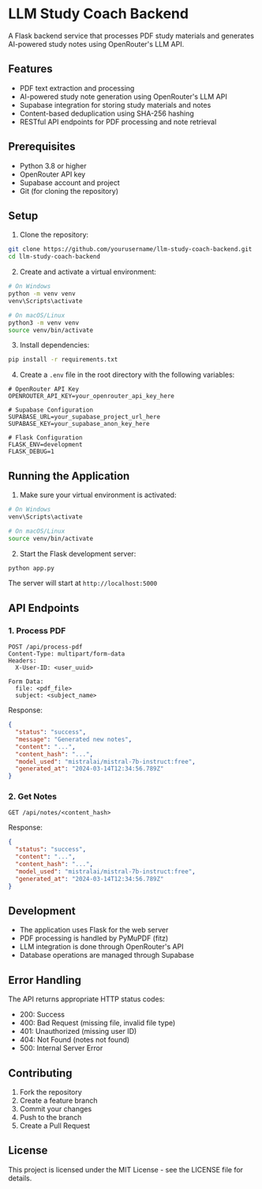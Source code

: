 # LLM Study Coach Backend

A Flask backend service that processes PDF study materials and generates AI-powered study notes using OpenRouter's LLM API.

## Features

- PDF text extraction and processing
- AI-powered study note generation using OpenRouter's LLM API
- Supabase integration for storing study materials and notes
- Content-based deduplication using SHA-256 hashing
- RESTful API endpoints for PDF processing and note retrieval

## Prerequisites

- Python 3.8 or higher
- OpenRouter API key
- Supabase account and project
- Git (for cloning the repository)

## Setup

1. Clone the repository:
```bash
git clone https://github.com/yourusername/llm-study-coach-backend.git
cd llm-study-coach-backend
```

2. Create and activate a virtual environment:
```bash
# On Windows
python -m venv venv
venv\Scripts\activate

# On macOS/Linux
python3 -m venv venv
source venv/bin/activate
```

3. Install dependencies:
```bash
pip install -r requirements.txt
```

4. Create a `.env` file in the root directory with the following variables:
```env
# OpenRouter API Key
OPENROUTER_API_KEY=your_openrouter_api_key_here

# Supabase Configuration
SUPABASE_URL=your_supabase_project_url_here
SUPABASE_KEY=your_supabase_anon_key_here

# Flask Configuration
FLASK_ENV=development
FLASK_DEBUG=1
```

## Running the Application

1. Make sure your virtual environment is activated:
```bash
# On Windows
venv\Scripts\activate

# On macOS/Linux
source venv/bin/activate
```

2. Start the Flask development server:
```bash
python app.py
```

The server will start at `http://localhost:5000`

## API Endpoints

### 1. Process PDF
```http
POST /api/process-pdf
Content-Type: multipart/form-data
Headers:
  X-User-ID: <user_uuid>

Form Data:
  file: <pdf_file>
  subject: <subject_name>
```

Response:
```json
{
  "status": "success",
  "message": "Generated new notes",
  "content": "...",
  "content_hash": "...",
  "model_used": "mistralai/mistral-7b-instruct:free",
  "generated_at": "2024-03-14T12:34:56.789Z"
}
```

### 2. Get Notes
```http
GET /api/notes/<content_hash>
```

Response:
```json
{
  "status": "success",
  "content": "...",
  "content_hash": "...",
  "model_used": "mistralai/mistral-7b-instruct:free",
  "generated_at": "2024-03-14T12:34:56.789Z"
}
```

## Development

- The application uses Flask for the web server
- PDF processing is handled by PyMuPDF (fitz)
- LLM integration is done through OpenRouter's API
- Database operations are managed through Supabase

## Error Handling

The API returns appropriate HTTP status codes:
- 200: Success
- 400: Bad Request (missing file, invalid file type)
- 401: Unauthorized (missing user ID)
- 404: Not Found (notes not found)
- 500: Internal Server Error

## Contributing

1. Fork the repository
2. Create a feature branch
3. Commit your changes
4. Push to the branch
5. Create a Pull Request

## License

This project is licensed under the MIT License - see the LICENSE file for details. 